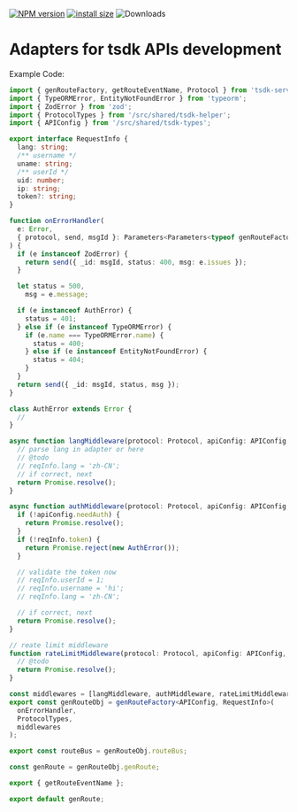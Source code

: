 [![NPM version](https://badge.fury.io/js/tsdk-server-adapters.svg)](https://www.npmjs.com/package/tsdk-server-adapters)
[![install size](https://packagephobia.com/badge?p=tsdk-server-adapters)](https://packagephobia.com/result?p=tsdk-server-adapters)
![Downloads](https://img.shields.io/npm/dm/tsdk-server-adapters.svg?style=flat)

# Adapters for tsdk APIs development

Example Code:

```ts
import { genRouteFactory, getRouteEventName, Protocol } from 'tsdk-server-adapters';
import { TypeORMError, EntityNotFoundError } from 'typeorm';
import { ZodError } from 'zod';
import { ProtocolTypes } from '/src/shared/tsdk-helper';
import { APIConfig } from '/src/shared/tsdk-types';

export interface RequestInfo {
  lang: string;
  /** username */
  uname: string;
  /** userId */
  uid: number;
  ip: string;
  token?: string;
}

function onErrorHandler(
  e: Error,
  { protocol, send, msgId }: Parameters<Parameters<typeof genRouteFactory>[0]>[1]
) {
  if (e instanceof ZodError) {
    return send({ _id: msgId, status: 400, msg: e.issues });
  }

  let status = 500,
    msg = e.message;

  if (e instanceof AuthError) {
    status = 401;
  } else if (e instanceof TypeORMError) {
    if (e.name === TypeORMError.name) {
      status = 400;
    } else if (e instanceof EntityNotFoundError) {
      status = 404;
    }
  }
  return send({ _id: msgId, status, msg });
}

class AuthError extends Error {
  //
}

async function langMiddleware(protocol: Protocol, apiConfig: APIConfig, reqInfo: RequestInfo) {
  // parse lang in adapter or here
  // @todo
  // reqInfo.lang = 'zh-CN';
  // if correct, next
  return Promise.resolve();
}

async function authMiddleware(protocol: Protocol, apiConfig: APIConfig, reqInfo: RequestInfo) {
  if (!apiConfig.needAuth) {
    return Promise.resolve();
  }
  if (!reqInfo.token) {
    return Promise.reject(new AuthError());
  }

  // validate the token now
  // reqInfo.userId = 1;
  // reqInfo.username = 'hi';
  // reqInfo.lang = 'zh-CN';

  // if correct, next
  return Promise.resolve();
}

// reate limit middleware
function rateLimitMiddleware(protocol: Protocol, apiConfig: APIConfig, reqInfo: RequestInfo) {
  // @todo
  return Promise.resolve();
}

const middlewares = [langMiddleware, authMiddleware, rateLimitMiddleware];
export const genRouteObj = genRouteFactory<APIConfig, RequestInfo>(
  onErrorHandler,
  ProtocolTypes,
  middlewares
);

export const routeBus = genRouteObj.routeBus;

const genRoute = genRouteObj.genRoute;

export { getRouteEventName };

export default genRoute;
```
